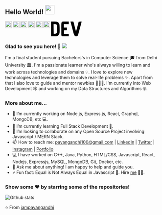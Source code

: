 ## Hello World! <img src="https://media.giphy.com/media/dyk1xmJbZMXj0aK0q3/giphy.gif" width="30px"></h2>

<a href="https://twitter.com/csgadileh">
  <img align="left" alt="Gadi's Twitter" width="22px" src="https://cdn.jsdelivr.net/npm/simple-icons@v3/icons/twitter.svg" />
</a>
<a href="https://www.linkedin.com/in/gadileh/">
  <img align="left" alt="Gadi's Linkdein" width="22px" src="https://cdn.jsdelivr.net/npm/simple-icons@v3/icons/linkedin.svg" />
</a>
<a href="https://github.com/gidonleh">
  <img align="left" alt="Gadi's Github" width="22px" src="https://cdn.jsdelivr.net/npm/simple-icons@v3/icons/github.svg" />
</a>
<a href="https://www.instagram.com/gidileh3410/">
  <img align="left" alt="Pavan's Instagram" width="22px" src="https://cdn.jsdelivr.net/npm/simple-icons@v3/icons/instagram.svg" />
</a>
<a href="https://www.facebook.com/gadile/">
  <img align="left" alt="Pavan's Facebook" width="22px" src="https://cdn.jsdelivr.net/npm/simple-icons@v3/icons/facebook.svg" />
</a>
<svg xmlns="http://www.w3.org/2000/svg" version="1" width="20%" height="20%" viewBox="0 0 132 65" role="img" aria-labelledby="a9jeb5xtt08v2rspv2wrm5h5xrlelrrz" class="logo"><title id="a9jeb5xtt08v2rspv2wrm5h5xrlelrrz">App logo</title>
    <path d="M0 33v32h11.3c12.5 0 17.7-1.6 21.5-6.5 3.8-4.8 4.4-9 4-28-.3-16.8-.5-18.2-2.7-21.8C30.3 2.5 26.1 1 12 1H0v32zm23.1-19.1c2.3 1.9 2.4 2.3 2.4 18.5 0 15.7-.1 16.7-2.2 18.8-1.7 1.6-3.5 2.2-7 2.2l-4.8.1-.3-20.8L11 12h4.9c3.3 0 5.6.6 7.2 1.9zm23-10.3c-2 2.6-2.1 3.9-2.1 29.6v26.9l2.5 2.4c2.3 2.4 2.9 2.5 16 2.5H76V54.1l-10.2-.3-10.3-.3v-15l6.3-.3 6.2-.3V27H55V12h21V1H62.1c-13.9 0-14 0-16 2.6zM87 15.2c2.1 7.9 5.5 20.8 7.6 28.8 3.2 12.3 4.3 15 7 17.7 1.9 2 4.2 3.3 5.7 3.3 3.1 0 7.1-3.1 8.5-6.7 1-2.6 15.2-55.6 15.2-56.8 0-.3-2.8-.5-6.2-.3l-6.3.3-5.6 21.5c-3.5 13.6-5.8 20.8-6.2 19.5C105.9 40 96 1.9 96 1.4c0-.2-2.9-.4-6.4-.4h-6.4L87 15.2z"></path>
</svg>
<a href="https://www.hackerrank.com/iampavangandhi/">
  <img align="left" alt="Pavan's Hackerrank" width="22px" src="https://cdn.jsdelivr.net/npm/simple-icons@v3/icons/hackerrank.svg" />
</a>

<br />

### Glad to see you here! 🤩 ![](https://visitor-badge.glitch.me/badge?page_id=iampavangandhi.iampavangandhi)

I'm a final student pursuing Bachelors's in Computer Science 🎓 from Delhi University 🏛. I'm a passionate learner who's always willing to learn and work across technologies and domains 💡. I love to explore new technologies and leverage them to solve real-life problems ✨. Apart from that I also love to guide and mentor newbies 👨🏻‍💻. I'm currently into Web Development 🕸️ and working on my Data Structures and Algorithms 🤓.

### More about me...

- 🔭 I’m currently working on Node.js, Express.js, React, Graphql, MongoDB, etc 💻.
- 🌱 I’m currently learning Full Stack Development 🚀.
- 👯 I’m looking to collaborate on any Open Source Project involving Javascript / MERN Stack.
- 📫 How to reach me: pavangandhi100@gmail.com | [LinkedIn](https://linkedin.com/in/iampavangandhi) | [Twitter](https://twitter.com/iampavangandhi) | [Instagram](https://instagram.com/iampavangandhi) | [Portfolio](https://iampavangandhi.github.io/)
- 💻 I have worked on C++, Java, Python, HTML/CSS, Javascript, React, Nodejs, Expressjs, MySQL, MongoDB, Git, Docker, etc.
- 💬 Ask me about anything! I am happy to help and guide you.
- ⚡ Fun fact: Equal is Not Always Equal in Javascript 🤣. Hire [me](mailto:pavangandhi100@gmail.com?Subject=Hello%20Pavan) 👨‍💻.

### Show some ❤️ by starring some of the repositories!

![Github stats](https://github-readme-stats.vercel.app/api?username=iampavangandhi&show_icons=true&hide_border=true)

⭐️ From [iampavangandhi](https://github.com/iampavangandhi)
